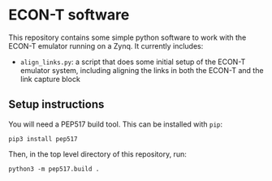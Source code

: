 ECON-T software
===============

This repository contains some simple python software to work with the ECON-T
emulator running on a Zynq. It currently includes:

 - `align_links.py`: a script that does some initial setup of the ECON-T
   emulator system, including aligning the links in both the ECON-T and the
   link capture block

Setup instructions
------------------

You will need a PEP517 build tool.  This can be installed with `pip`:

```pip3 install pep517```

Then, in the top level directory of this repository, run:

```python3 -m pep517.build .```



